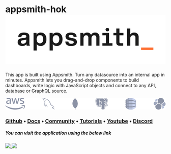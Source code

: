 # appsmith-hok![](https://raw.githubusercontent.com/appsmithorg/appsmith/release/static/appsmith_logo_primary.png)

This app is built using Appsmith. Turn any datasource into an internal app in minutes. Appsmith lets you drag-and-drop components to build dashboards, write logic with JavaScript objects and connect to any API, database or GraphQL source.

![](https://raw.githubusercontent.com/appsmithorg/appsmith/release/static/images/integrations.png)

### [Github](https://github.com/appsmithorg/appsmith) • [Docs](https://docs.appsmith.com/?utm_source=github&utm_medium=social&utm_content=appsmith_docs&utm_campaign=null&utm_term=appsmith_docs) • [Community](https://community.appsmith.com/) • [Tutorials](https://github.com/appsmithorg/appsmith/tree/update/readme#tutorials) • [Youtube](https://www.youtube.com/appsmith) • [Discord](https://discord.gg/rBTTVJp)

##### You can visit the application using the below link

###### [![](https://assets.appsmith.com/git-sync/Buttons.svg) ](http://internal-a0a22358ac771417b89d16f1e7b0fa81-1456453509.ap-south-1.elb.amazonaws.com/applications/632980363073d102ad5c1622/pages/632980363073d102ad5c1625) [![](https://assets.appsmith.com/git-sync/Buttons2.svg)](http://internal-a0a22358ac771417b89d16f1e7b0fa81-1456453509.ap-south-1.elb.amazonaws.com/applications/632980363073d102ad5c1622/pages/632980363073d102ad5c1625/edit)
